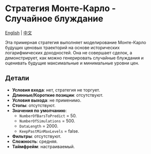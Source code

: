 # Стратегия Монте-Карло - Случайное блуждание
[English](README.md) | [中文](README_cn.md)

Эта примерная стратегия выполняет моделирование Монте-Карло будущих ценовых траекторий на основе исторических логарифмических доходностей. Она не совершает сделок, а демонстрирует, как можно генерировать случайные блуждания и оценивать будущие максимальные и минимальные уровни цен.

## Детали

- **Условия входа**: нет, стратегия не торгует.
- **Длинные/Короткие позиции**: отсутствуют.
- **Условия выхода**: не применимо.
- **Стопы**: отсутствуют.
- **Значения по умолчанию**:
  - `NumberOfBarsToPredict` = 50.
  - `NumberOfSimulations` = 500.
  - `DataLength` = 2000.
  - `KeepPastMinMaxLevels` = false.
- **Фильтры**: отсутствуют.
- **Сложность**: средняя.
- **Таймфрейм**: настраиваемый.

